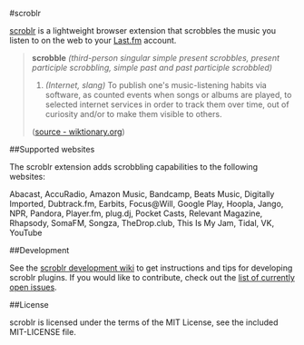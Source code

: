 #scroblr

[scroblr](http://scroblr.fm "scroblr homepage") is a lightweight browser extension that scrobbles the music you listen to on the web to your [Last.fm](http://last.fm "Last.fm") account.

> __scrobble__ *(third-person singular simple present scrobbles, present participle scrobbling, simple past and past participle scrobbled)*
>
> 1. *(Internet, slang)* To publish one's music-listening habits via software, as counted events when songs or albums are played, to selected internet services in order to track them over time, out of curiosity and/or to make them visible to others.
>
> ([source - wiktionary.org](http://en.wiktionary.org/wiki/scrobble "scrobble definition"))

##Supported websites

The scroblr extension adds scrobbling capabilities to the following websites:

Abacast, AccuRadio, Amazon Music, Bandcamp, Beats Music, Digitally Imported, Dubtrack.fm, Earbits, Focus@Will, Google Play, Hoopla, Jango, NPR, Pandora, Player.fm, plug.dj, Pocket Casts, Relevant Magazine, Rhapsody, SomaFM, Songza, TheDrop.club, This Is My Jam, Tidal, VK, YouTube

##Development

See the [scroblr development wiki](https://github.com/cgravolet/scroblr/wiki/_pages "Wiki - scroblr") to get instructions and tips for developing scroblr plugins. If you would like to contribute, check out the [list of currently open issues](https://github.com/cgravolet/scroblr/issues?state=open "Issues - scroblr").

##License

scroblr is licensed under the terms of the MIT License, see the included MIT-LICENSE file.
